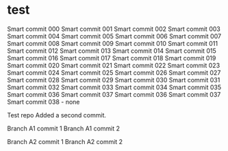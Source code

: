 # test

Smart commit 000
Smart commit 001
Smart commit 002
Smart commit 003
Smart commit 004
Smart commit 005
Smart commit 006
Smart commit 007
Smart commit 008
Smart commit 009
Smart commit 010
Smart commit 011
Smart commit 012
Smart commit 013
Smart commit 014
Smart commit 015
Smart commit 016
Smart commit 017
Smart commit 018
Smart commit 019
Smart commit 020
Smart commit 021
Smart commit 022
Smart commit 023
Smart commit 024
Smart commit 025
Smart commit 026
Smart commit 027
Smart commit 028
Smart commit 029
Smart commit 030
Smart commit 031
Smart commit 032
Smart commit 033
Smart commit 034
Smart commit 035
Smart commit 036
Smart commit 037
Smart commit 036
Smart commit 037
Smart commit 038 - none



Test repo
Added a second commit.

Branch A1 commit 1
Branch A1 commit 2

Branch A2 commit 1
Branch A2 commit 2

